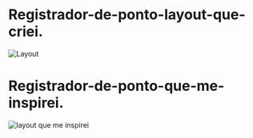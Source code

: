 # Registrador-de-ponto-layout-que-criei. 
![Layout](https://github.com/DurezahGeek/Registrador-de-ponto/assets/134101156/0df0b537-6aa9-430c-9d91-259d42e4cf85)

# Registrador-de-ponto-que-me-inspirei. 
![layout que me inspirei](https://github.com/DurezahGeek/Registrador-de-ponto/assets/134101156/bd3fd63c-93b3-4ad3-9095-40e2adab232f)
